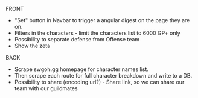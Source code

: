 FRONT
- "Set" button in Navbar to trigger a angular digest on the page they are on.
- Filters in the characters - limit the characters list to 6000 GP+ only
- Possibility to separate defense from Offense team
- Show the zeta

BACK
- Scrape swgoh.gg homepage for character names list.
- Then scrape each route for full character breakdown and write to a DB.
- Possibility to share (encoding url?) - Share link, so we can share our team with our guildmates
